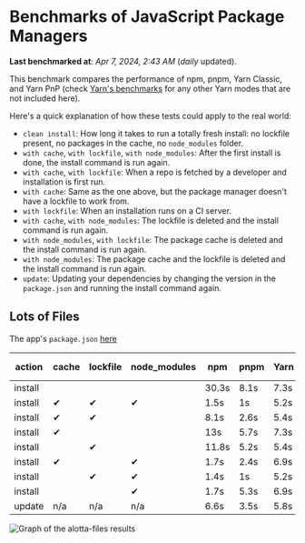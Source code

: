 # Benchmarks of JavaScript Package Managers

**Last benchmarked at**: _Apr 7, 2024, 2:43 AM_ (_daily_ updated).

This benchmark compares the performance of npm, pnpm, Yarn Classic, and Yarn PnP (check [Yarn's benchmarks](https://yarnpkg.com/benchmarks) for any other Yarn modes that are not included here).

Here's a quick explanation of how these tests could apply to the real world:

- `clean install`: How long it takes to run a totally fresh install: no lockfile present, no packages in the cache, no `node_modules` folder.
- `with cache`, `with lockfile`, `with node_modules`: After the first install is done, the install command is run again.
- `with cache`, `with lockfile`: When a repo is fetched by a developer and installation is first run.
- `with cache`: Same as the one above, but the package manager doesn't have a lockfile to work from.
- `with lockfile`: When an installation runs on a CI server.
- `with cache`, `with node_modules`: The lockfile is deleted and the install command is run again.
- `with node_modules`, `with lockfile`: The package cache is deleted and the install command is run again.
- `with node_modules`: The package cache and the lockfile is deleted and the install command is run again.
- `update`: Updating your dependencies by changing the version in the `package.json` and running the install command again.

## Lots of Files

The app's `package.json` [here](https://github.com/pnpm/pnpm.io/blob/main/benchmarks/fixtures/alotta-files/package.json)

| action  | cache | lockfile | node_modules| npm | pnpm | Yarn | Yarn PnP |
| ---     | ---   | ---      | ---         | --- | ---  | ---  | ---      |
| install |       |          |             | 30.3s | 8.1s | 7.3s | 3.6s |
| install | ✔     | ✔        | ✔           | 1.5s | 1s | 5.2s | n/a |
| install | ✔     | ✔        |             | 8.1s | 2.6s | 5.4s | 1.4s |
| install | ✔     |          |             | 13s | 5.7s | 7.3s | 3s |
| install |       | ✔        |             | 11.8s | 5.2s | 5.4s | 1.4s |
| install | ✔     |          | ✔           | 1.7s | 2.4s | 6.9s | n/a |
| install |       | ✔        | ✔           | 1.4s | 1s | 5.2s | n/a |
| install |       |          | ✔           | 1.7s | 5.3s | 6.9s | n/a |
| update  | n/a | n/a | n/a | 6.6s | 3.5s | 5.8s | 3s |

<img alt="Graph of the alotta-files results" src="/img/benchmarks/alotta-files.svg" />